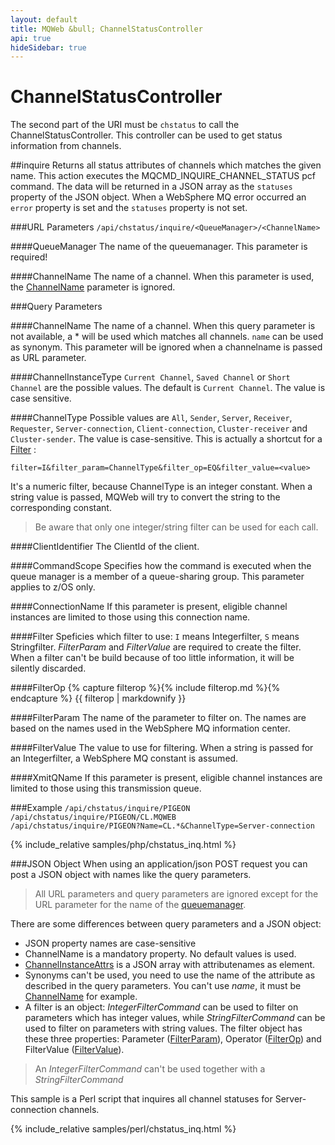 ```yaml
---
layout: default
title: MQWeb &bull; ChannelStatusController
api: true
hideSidebar: true
---
```

ChannelStatusController
=======================

The second part of the URI must be `chstatus` to call the ChannelStatusController.
This controller can be used to get status information from channels.

##<a name="inquire"></a>inquire
Returns all status attributes of channels which matches the given name. 
This action executes the MQCMD_INQUIRE_CHANNEL_STATUS pcf command.
The data will be returned in a JSON array as the `statuses` property of the JSON 
object. When a WebSphere MQ error occurred an `error` property is set and the 
`statuses` property is not set.

###<a name="inquireURL"></a>URL Parameters
`/api/chstatus/inquire/<QueueManager>/<ChannelName>`

####<a name="inquireURLQueueManager"></a>QueueManager
The name of the queuemanager. This parameter is required!

####<a name="inquireURLChannelName"></a>ChannelName
The name of a channel. When this parameter is used, 
the [ChannelName](#inquireQueryChannelName) parameter is ignored.

###<a name="inquireQuery"></a>Query Parameters

####<a name="inquireQueryChannelName"></a>ChannelName
The name of a channel. When this query parameter is not available, a *
will be used which matches all channels. `name` can be used as synonym. This
parameter will be ignored when a channelname is passed as URL parameter.

####<a name="inquireQueryChannelInstanceType"></a>ChannelInstanceType
`Current Channel`, `Saved Channel` or `Short Channel` are the possible values.
The default is `Current Channel`. The value is case sensitive.

####<a name="inquireQueryChannelType"></a>ChannelType
Possible values are `All`, `Sender`, `Server`, `Receiver`,
`Requester`, `Server-connection`, `Client-connection`, `Cluster-receiver`
and `Cluster-sender`. The value is case-sensitive. This is actually a shortcut 
for a [Filter](#inquireQueryFilter) : 

    filter=I&filter_param=ChannelType&filter_op=EQ&filter_value=<value>

It's a numeric filter, because ChannelType is an integer constant. When a string
value is passed, MQWeb will try to convert the string to the corresponding
constant.

> Be aware that only one integer/string filter can be used for each call.

####<a name="inquireQueryClientIdentifier"></a>ClientIdentifier
The ClientId of the client.

####<a name="inquireQueryCommandScope"></a>CommandScope
Specifies how the command is executed when the queue manager is a member of a 
queue-sharing group. This parameter applies to z/OS only.

####<a name="inquireQueryConnectionName"></a>ConnectionName
If this parameter is present, eligible channel instances are limited to those 
using this connection name.

####<a name="inquireQueryFilter"></a>Filter
Speficies which filter to use: `I` means Integerfilter, `S` means Stringfilter.
*FilterParam* and *FilterValue* are required to create the filter. When a 
filter can't be build because of too little information, it will be silently 
discarded.

####<a name="inquireQueryFilterOp"></a>FilterOp
{% capture filterop %}{% include filterop.md %}{% endcapture %}
{{ filterop | markdownify }}

####<a name="inquireQueryFilterParam"></a>FilterParam
The name of the parameter to filter on. The names are based on the names used 
in the WebSphere MQ information center.

####<a name="inquireQueryFilterValue"></a>FilterValue
The value to use for filtering. When a string is passed for an Integerfilter, 
a WebSphere MQ constant is assumed.

####<a name="inquireQueryXmitQName"></a>XmitQName
If this parameter is present, eligible channel instances are limited to those 
using this transmission queue.

###<a name="inquire"></a>Example
`/api/chstatus/inquire/PIGEON`  
`/api/chstatus/inquire/PIGEON/CL.MQWEB`  
`/api/chstatus/inquire/PIGEON?Name=CL.*&ChannelType=Server-connection`  

{% include_relative samples/php/chstatus_inq.html %}

###<a name="inquireJSON"></a>JSON Object
When using an application/json POST request you can post a JSON object with 
names like the query parameters.

> All URL parameters and query parameters are ignored except for the URL 
> parameter for the name of the [queuemanager](#inquireUrlQueueManager).

There are some differences between query parameters and a JSON object:

+ JSON property names are case-sensitive
+ ChannelName is a mandatory property. No default values is used.
+ [ChannelInstanceAttrs](#inquireQueryChannelInstanceAttrs) is a JSON array 
  with attributenames as element.
+ Synonyms can't be used, you need to use the name of the attribute
  as described in the query parameters. You can't use *name*, it must be 
  [ChannelName](#inquireQueryChannelName) for example.
+ A filter is an object: *IntegerFilterCommand* can be used to filter on 
  parameters which has integer values, while *StringFilterCommand* can be used 
  to filter on parameters with string values. The filter object has these 
  three properties: Parameter ([FilterParam](#inquireQueryFilterParam)), 
  Operator ([FilterOp](#inquireQueryFilterOp)) and FilterValue 
  ([FilterValue](#inquireQueryFilterValue)).

> An *IntegerFilterCommand* can't be used together with a *StringFilterCommand*

This sample is a Perl script that inquires all channel statuses for 
Server-connection channels.

{% include_relative samples/perl/chstatus_inq.html %}

